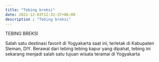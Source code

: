```yaml
---
title: "Tebing breksi"
date: 2022-12-03T12:32:37+06:00
description : "Tebing breksi"
---
```

TEBING BREKSI

Salah satu destinasi favorit di Yogyakarta saat ini, terletak di Kabupaten Sleman, DIY. Berawal dari tebing tebing kapur yang dipahat, tebing ini sekarang menjadi salah satu tujuan wisata teramai di Yogyakarta
